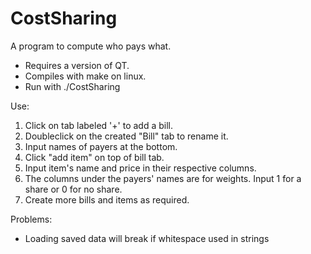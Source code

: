# CostSharing

A program to compute who pays what.

- Requires a version of QT.
- Compiles with make on linux.
- Run with ./CostSharing

Use:
1. Click on tab labeled '+' to add a bill.
2. Doubleclick on the created "Bill" tab to rename it.
3. Input names of payers at the bottom.
4. Click "add item" on top of bill tab.
5. Input item's name and price in their respective columns. 
6. The columns under the payers' names are for weights. Input 1 for a share or 0 for no share.
7. Create more bills and items as required.

Problems:
- Loading saved data will break if whitespace used in strings
